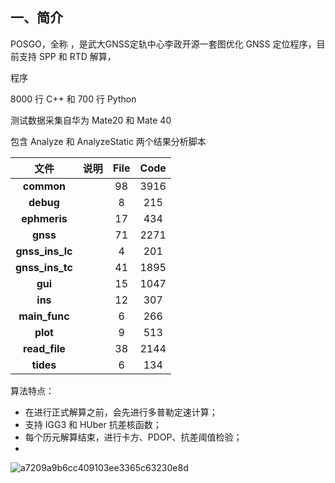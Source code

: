 ## 一、简介

POSGO，全称 ，是武大GNSS定轨中心李政开源一套图优化 GNSS 定位程序，目前支持 SPP 和 RTD 解算， 

程序

8000 行 C++ 和 700 行 Python





测试数据采集自华为 Mate20 和 Mate 40







包含 Analyze 和 AnalyzeStatic 两个结果分析脚本





|      文件       | 说明 | File | Code |
| :-------------: | :--: | :--: | :--: |
|   **common**    |      |  98  | 3916 |
|    **debug**    |      |  8   | 215  |
|  **ephmeris**   |      |  17  | 434  |
|    **gnss**     |      |  71  | 2271 |
| **gnss_ins_lc** |      |  4   | 201  |
| **gnss_ins_tc** |      |  41  | 1895 |
|     **gui**     |      |  15  | 1047 |
|     **ins**     |      |  12  | 307  |
|  **main_func**  |      |  6   | 266  |
|    **plot**     |      |  9   | 513  |
|  **read_file**  |      |  38  | 2144 |
|    **tides**    |      |  6   | 134  |





算法特点：

* 在进行正式解算之前，会先进行多普勒定速计算；
* 支持 IGG3 和 HUber 抗差核函数；
* 每个历元解算结束，进行卡方、PDOP、抗差阈值检验；
* 







![a7209a9b6cc409103ee3365c63230e8d](https://pic-bed-1316053657.cos.ap-nanjing.myqcloud.com/img/a7209a9b6cc409103ee3365c63230e8d.png)









